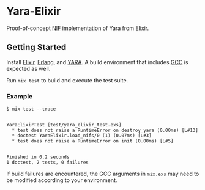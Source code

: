 # Yara-Elixir

Proof-of-concept [NIF][NIF] implementation of Yara from Elixir.

## Getting Started

Install [Elixir][Elixir], [Erlang][Erlang], and [YARA][YARA]. A build
environment that includes [GCC][GCC] is expected as well.

Run `mix test` to build and execute the test suite.

### Example

```
$ mix test --trace


YaraElixirTest [test/yara_elixir_test.exs]
  * test does not raise a RuntimeError on destroy_yara (0.00ms) [L#13]
  * doctest YaraElixir.load_nifs/0 (1) (0.07ms) [L#3]
  * test does not raise a RuntimeError on init (0.00ms) [L#5]


Finished in 0.2 seconds
1 doctest, 2 tests, 0 failures
```

If build failures are encountered, the GCC arguments in `mix.exs` may need to
be modified according to your environment.

[Elixir]: https://elixir-lang.org
[Erlang]: https://www.erlang.org
[YARA]: https://virustotal.github.io/yara/
[GCC]: https://gcc.gnu.org
[NIF]: http://www1.erlang.org/doc/man/erl_nif.html
